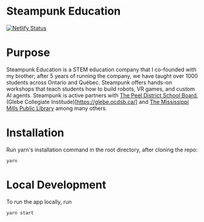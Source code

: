 # Steampunk Education

[![Netlify Status](https://api.netlify.com/api/v1/badges/328c3592-a79d-48c7-9fe7-84b0c04c02a9/deploy-status)](https://app.netlify.com/sites/steampunk-education/deploys)

# Purpose
Steampunk Education is a STEM education company that I co-founded with my brother; after 5 years of running the company, we have taught over 1000 students across Ontario and Québec.
Steampunk offers hands-on workshops that teach students how to build robots, VR games, and custom AI agents. Steampunk is active partners with [The Peel District School Board](https://www.peelschools.org/), (Glebe Collegiate Institude)[https://glebe.ocdsb.ca/] and [The Mississippi Mills Public Library](https://www.missmillslibrary.com/) among many others. 

# Installation
Run yarn's installation command in the root directory, after cloning the repo:
```
yarn
```

# Local Development
To run the app locally, run
```
yarn start
```
